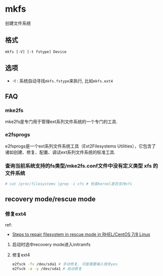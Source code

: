 # mkfs
创建文件系统

## 格式

    mkfs [-V] [-t fstype] Device

## 选项
- -t <fstype> : 系统自动寻找`mkfs.fstype`来执行, 比如`mkfs.ext4`

## FAQ
### mke2fs
mke2fs是专门用于管理ext系列文件系统的一个专门的工具.

### e2fsprogs
e2fsprogs是一个ext系列文件系统工具（Ext2Filesystems Utilities），它包含了诸如创建、修复、配置、调试ext系列文件系统的标准工具.

### 查询当前系统支持的fs类型/mke2fs.conf文件中没有定义类型 xfs 的文件系统
```bash
# cat /proc/filesystems |grep -i xfs # 检查kernel是否支持xfs
```

## recovery mode/rescue mode
### 修复ext4
ref:
- [Steps to repair filesystem in rescue mode in RHEL/CentOS 7/8 Linux](https://www.golinuxcloud.com/e2fsck-repair-filesystem-in-rescue-mode-ext4/)

1. 启动时选中recovery mode进入initramfs
2. 修复ext4

    ```bash
    e2fsck -fv /dev/sda1 # 手动修复, 可能需要输入很多yes
    e2fsck -a -y /dev/sda1 # 自动修复
    ```